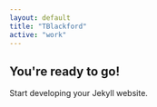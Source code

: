 ```yaml
---
layout: default
title: "TBlackford"
active: "work"
---
```


## You're ready to go!

Start developing your Jekyll website.
